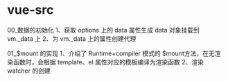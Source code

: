 # vue-src
00_数据的初始化
1、获取 options 上的 data 属性生成 data 对象挂载到 vm._data 上
2、为 vm._data 上的属性创建代理

01_$mount 的实现
1、介绍了 Runtime+compiler 模式的 $mount方法，在无渲染函数时，会根据 template、el 属性对应的模板编译为渲染函数
2、渲染 watcher 的创建
